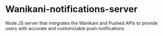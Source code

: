 # Wanikani-notifications-server
Node.JS server that integrates the Wanikani and Pushed APIs to provide users with accurate and customizable push notifications
